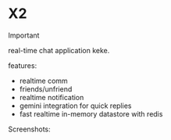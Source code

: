 # X2

> [!Important]
>
> real-time chat application keke.

features:

- realtime comm
- friends/unfriend
- realtime notification
- gemini integration for quick replies
- fast realtime in-memory datastore with redis

Screenshots:
